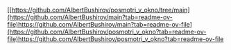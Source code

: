 [[https://github.com/AlbertBushirov/posmotri_v_okno/tree/main](https://github.com/AlbertBushirov/main?tab=readme-ov-file)https://github.com/AlbertBushirov/main?tab=readme-ov-file](https://github.com/AlbertBushirov/posmotri_v_okno?tab=readme-ov-file)https://github.com/AlbertBushirov/posmotri_v_okno?tab=readme-ov-file
